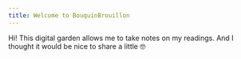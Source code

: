 ```yaml
---
title: Welcome to BouquinBrouillon
---
```

Hi!
This digital garden allows me to take notes on my readings. And I thought it would be nice to share a little 🤓